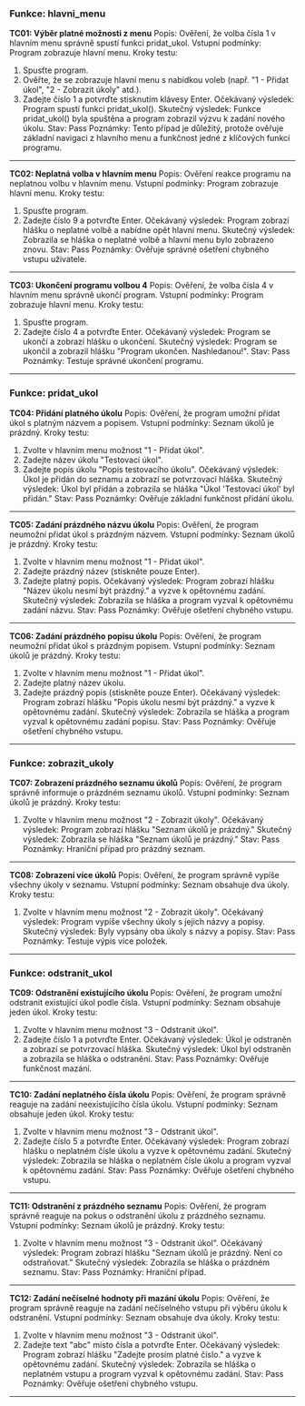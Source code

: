 ### Funkce: hlavni_menu

**TC01: Výběr platné možnosti z menu**
Popis: Ověření, že volba čísla 1 v hlavním menu správně spustí funkci pridat_ukol.
Vstupní podmínky: Program zobrazuje hlavní menu.
Kroky testu:

1. Spusťte program.
2. Ověřte, že se zobrazuje hlavní menu s nabídkou voleb (např. "1 - Přidat úkol", "2 - Zobrazit úkoly" atd.).
3. Zadejte číslo 1 a potvrďte stisknutím klávesy Enter.
Očekávaný výsledek: Program spustí funkci pridat_ukol().
Skutečný výsledek: Funkce pridat_ukol() byla spuštěna a program zobrazil výzvu k zadání nového úkolu.
Stav: Pass
Poznámky: Tento případ je důležitý, protože ověřuje základní navigaci z hlavního menu a funkčnost jedné z klíčových funkcí programu.

---

**TC02: Neplatná volba v hlavním menu**
Popis: Ověření reakce programu na neplatnou volbu v hlavním menu.
Vstupní podmínky: Program zobrazuje hlavní menu.
Kroky testu:

1. Spusťte program.
2. Zadejte číslo 9 a potvrďte Enter.
Očekávaný výsledek: Program zobrazí hlášku o neplatné volbě a nabídne opět hlavní menu.
Skutečný výsledek: Zobrazila se hláška o neplatné volbě a hlavní menu bylo zobrazeno znovu.
Stav: Pass
Poznámky: Ověřuje správné ošetření chybného vstupu uživatele.

---

**TC03: Ukončení programu volbou 4**
Popis: Ověření, že volba čísla 4 v hlavním menu správně ukončí program.
Vstupní podmínky: Program zobrazuje hlavní menu.
Kroky testu:

1. Spusťte program.
2. Zadejte číslo 4 a potvrďte Enter.
Očekávaný výsledek: Program se ukončí a zobrazí hlášku o ukončení.
Skutečný výsledek: Program se ukončil a zobrazil hlášku "Program ukončen. Nashledanou!".
Stav: Pass
Poznámky: Testuje správné ukončení programu.

---

### Funkce: pridat_ukol

**TC04: Přidání platného úkolu**
Popis: Ověření, že program umožní přidat úkol s platným názvem a popisem.
Vstupní podmínky: Seznam úkolů je prázdný.
Kroky testu:

1. Zvolte v hlavním menu možnost "1 - Přidat úkol".
2. Zadejte název úkolu "Testovací úkol".
3. Zadejte popis úkolu "Popis testovacího úkolu".
Očekávaný výsledek: Úkol je přidán do seznamu a zobrazí se potvrzovací hláška.
Skutečný výsledek: Úkol byl přidán a zobrazila se hláška "Úkol 'Testovací úkol' byl přidán."
Stav: Pass
Poznámky: Ověřuje základní funkčnost přidání úkolu.

---

**TC05: Zadání prázdného názvu úkolu**
Popis: Ověření, že program neumožní přidat úkol s prázdným názvem.
Vstupní podmínky: Seznam úkolů je prázdný.
Kroky testu:

1. Zvolte v hlavním menu možnost "1 - Přidat úkol".
2. Zadejte prázdný název (stiskněte pouze Enter).
3. Zadejte platný popis.
Očekávaný výsledek: Program zobrazí hlášku "Název úkolu nesmí být prázdný." a vyzve k opětovnému zadání.
Skutečný výsledek: Zobrazila se hláška a program vyzval k opětovnému zadání názvu.
Stav: Pass
Poznámky: Ověřuje ošetření chybného vstupu.

---

**TC06: Zadání prázdného popisu úkolu**
Popis: Ověření, že program neumožní přidat úkol s prázdným popisem.
Vstupní podmínky: Seznam úkolů je prázdný.
Kroky testu:

1. Zvolte v hlavním menu možnost "1 - Přidat úkol".
2. Zadejte platný název úkolu.
3. Zadejte prázdný popis (stiskněte pouze Enter).
Očekávaný výsledek: Program zobrazí hlášku "Popis úkolu nesmí být prázdný." a vyzve k opětovnému zadání.
Skutečný výsledek: Zobrazila se hláška a program vyzval k opětovnému zadání popisu.
Stav: Pass
Poznámky: Ověřuje ošetření chybného vstupu.

---

### Funkce: zobrazit_ukoly

**TC07: Zobrazení prázdného seznamu úkolů**
Popis: Ověření, že program správně informuje o prázdném seznamu úkolů.
Vstupní podmínky: Seznam úkolů je prázdný.
Kroky testu:

1. Zvolte v hlavním menu možnost "2 - Zobrazit úkoly".
Očekávaný výsledek: Program zobrazí hlášku "Seznam úkolů je prázdný."
Skutečný výsledek: Zobrazila se hláška "Seznam úkolů je prázdný."
Stav: Pass
Poznámky: Hraniční případ pro prázdný seznam.

---

**TC08: Zobrazení více úkolů**
Popis: Ověření, že program správně vypíše všechny úkoly v seznamu.
Vstupní podmínky: Seznam obsahuje dva úkoly.
Kroky testu:

1. Zvolte v hlavním menu možnost "2 - Zobrazit úkoly".
Očekávaný výsledek: Program vypíše všechny úkoly s jejich názvy a popisy.
Skutečný výsledek: Byly vypsány oba úkoly s názvy a popisy.
Stav: Pass
Poznámky: Testuje výpis více položek.

---

### Funkce: odstranit_ukol

**TC09: Odstranění existujícího úkolu**
Popis: Ověření, že program umožní odstranit existující úkol podle čísla.
Vstupní podmínky: Seznam obsahuje jeden úkol.
Kroky testu:

1. Zvolte v hlavním menu možnost "3 - Odstranit úkol".
2. Zadejte číslo 1 a potvrďte Enter.
Očekávaný výsledek: Úkol je odstraněn a zobrazí se potvrzovací hláška.
Skutečný výsledek: Úkol byl odstraněn a zobrazila se hláška o odstranění.
Stav: Pass
Poznámky: Ověřuje funkčnost mazání.

---

**TC10: Zadání neplatného čísla úkolu**
Popis: Ověření, že program správně reaguje na zadání neexistujícího čísla úkolu.
Vstupní podmínky: Seznam obsahuje jeden úkol.
Kroky testu:

1. Zvolte v hlavním menu možnost "3 - Odstranit úkol".
2. Zadejte číslo 5 a potvrďte Enter.
Očekávaný výsledek: Program zobrazí hlášku o neplatném čísle úkolu a vyzve k opětovnému zadání.
Skutečný výsledek: Zobrazila se hláška o neplatném čísle úkolu a program vyzval k opětovnému zadání.
Stav: Pass
Poznámky: Ověřuje ošetření chybného vstupu.

---

**TC11: Odstranění z prázdného seznamu**
Popis: Ověření, že program správně reaguje na pokus o odstranění úkolu z prázdného seznamu.
Vstupní podmínky: Seznam úkolů je prázdný.
Kroky testu:

1. Zvolte v hlavním menu možnost "3 - Odstranit úkol".
Očekávaný výsledek: Program zobrazí hlášku "Seznam úkolů je prázdný. Není co odstraňovat."
Skutečný výsledek: Zobrazila se hláška o prázdném seznamu.
Stav: Pass
Poznámky: Hraniční případ.

---

**TC12: Zadání nečíselné hodnoty při mazání úkolu**
Popis: Ověření, že program správně reaguje na zadání nečíselného vstupu při výběru úkolu k odstranění.
Vstupní podmínky: Seznam obsahuje dva úkoly.
Kroky testu:

1. Zvolte v hlavním menu možnost "3 - Odstranit úkol".
2. Zadejte text "abc" místo čísla a potvrďte Enter.
Očekávaný výsledek: Program zobrazí hlášku "Zadejte prosím platné číslo." a vyzve k opětovnému zadání.
Skutečný výsledek: Zobrazila se hláška o neplatném vstupu a program vyzval k opětovnému zadání.
Stav: Pass
Poznámky: Ověřuje ošetření chybného vstupu.

---
